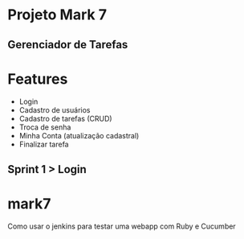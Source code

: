 
# Projeto Mark 7
## Gerenciador de Tarefas

# Features
* Login
* Cadastro de usuários
* Cadastro de tarefas (CRUD)
* Troca de senha
* Minha Conta (atualização cadastral)
* Finalizar tarefa

## Sprint 1 > Login

# mark7
Como usar o jenkins para testar uma webapp com Ruby e Cucumber

